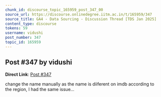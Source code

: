 ```yaml
---
chunk_id: discourse_topic_165959_post_347_00
source_url: https://discourse.onlinedegree.iitm.ac.in/t/165959/347
source_title: GA4 - Data Sourcing - Discussion Thread [TDS Jan 2025]
content_type: discourse
tokens: 59
username: vidushi
post_number: 347
topic_id: 165959
---
```


## Post #347 by vidushi

**Direct Link**: [Post #347](https://discourse.onlinedegree.iitm.ac.in/t/165959/347)

change the name manually as the name is diiferent on imdb according to the region, I had the same issue…
